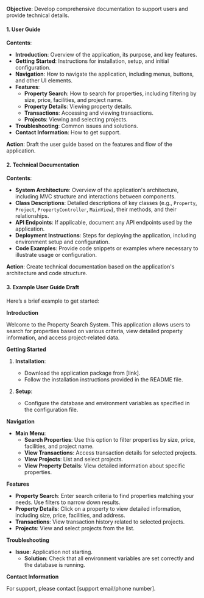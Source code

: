 **Objective**: Develop comprehensive documentation to support users and provide technical details.

#### **1. User Guide**

**Contents**:
- **Introduction**: Overview of the application, its purpose, and key features.
- **Getting Started**: Instructions for installation, setup, and initial configuration.
- **Navigation**: How to navigate the application, including menus, buttons, and other UI elements.
- **Features**:
  - **Property Search**: How to search for properties, including filtering by size, price, facilities, and project name.
  - **Property Details**: Viewing property details.
  - **Transactions**: Accessing and viewing transactions.
  - **Projects**: Viewing and selecting projects.
- **Troubleshooting**: Common issues and solutions.
- **Contact Information**: How to get support.

**Action**: Draft the user guide based on the features and flow of the application. 

#### **2. Technical Documentation**

**Contents**:
- **System Architecture**: Overview of the application's architecture, including MVC structure and interactions between components.
- **Class Descriptions**: Detailed descriptions of key classes (e.g., `Property`, `Project`, `PropertyController`, `MainView`), their methods, and their relationships.
- **API Endpoints**: If applicable, document any API endpoints used by the application.
- **Deployment Instructions**: Steps for deploying the application, including environment setup and configuration.
- **Code Examples**: Provide code snippets or examples where necessary to illustrate usage or configuration.

**Action**: Create technical documentation based on the application's architecture and code structure.

#### **3. Example User Guide Draft**

Here’s a brief example to get started:

**Introduction**

Welcome to the Property Search System. This application allows users to search for properties based on various criteria, view detailed property information, and access project-related data.

**Getting Started**

1. **Installation**:
   - Download the application package from [link].
   - Follow the installation instructions provided in the README file.

2. **Setup**:
   - Configure the database and environment variables as specified in the configuration file.

**Navigation**

- **Main Menu**:
  - **Search Properties**: Use this option to filter properties by size, price, facilities, and project name.
  - **View Transactions**: Access transaction details for selected projects.
  - **View Projects**: List and select projects.
  - **View Property Details**: View detailed information about specific properties.

**Features**

- **Property Search**: Enter search criteria to find properties matching your needs. Use filters to narrow down results.
- **Property Details**: Click on a property to view detailed information, including size, price, facilities, and address.
- **Transactions**: View transaction history related to selected projects.
- **Projects**: View and select projects from the list.

**Troubleshooting**

- **Issue**: Application not starting.
  - **Solution**: Check that all environment variables are set correctly and the database is running.

**Contact Information**

For support, please contact [support email/phone number].